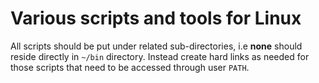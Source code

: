 # Various scripts and tools for Linux

All scripts should be put under related sub-directories, i.e **none** should reside directly in
`~/bin` directory. Instead create hard links as needed for those scripts that need to be accessed
through user `PATH`.

